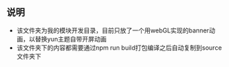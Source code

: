 ## 说明
- 该文件夹为我的模块开发目录，目前只放了一个用webGL实现的banner动画，以替换yun主题自带开屏动画
- 该文件夹下的内容都需要通过npm run build打包编译之后自动复制到source文件夹下